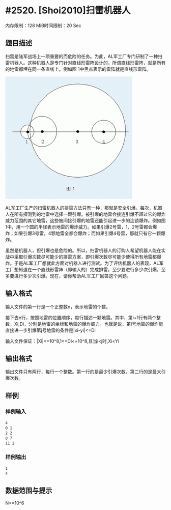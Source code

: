 # #2520. [Shoi2010]扫雷机器人

内存限制：128 MiB时间限制：20 Sec

## 题目描述

扫雷是陆军战场上一项重要的而危险的任务。为此，AL军工厂专门研制了一种扫雷机器人。这种机器人是专门针对直线形雷阵设计的。所谓直线形雷阵，就是所有的地雷都埋在同一条直线上。例如图 1中黑点表示的雷阵就是直线形雷阵。

![](upload/201111/1(5).jpg)

AL军工厂生产的扫雷机器人的排雷方法只有一种，那就是安全引爆。每次，机器人在所有探测到的地雷中选择一颗引爆。被引爆的地雷会接连引爆不超过它的爆炸威力范围的其它地雷，这些被间接引爆的地雷还能引起进一步的连锁爆炸。例如图1中，用一个圆的半径表示地雷的爆炸威力。如果引爆2号雷，1、2号雷都会爆炸；如果引爆3号雷，4颗地雷全都会爆炸；而如果引爆4号雷，那就只有它一颗爆炸。

虽然是机器人，但引爆也是危险的。所以，扫雷机器人的订购人希望机器人能在实战中采取引爆次数尽可能少的排雷方案，即引爆次数尽可能少使得所有地雷都爆炸。于是AL军工厂想就此方面对机器人进行测试。为了评估机器人的表现，AL军工厂想知道在一个直线形雷阵（即输入的）完成排雷，至少要进行多少次引爆，至多要进行多少次引爆。现在，请你帮助AL军工厂回答这个问题。

## 输入格式

输入文件的第一行是一个正整数n，表示地雷的个数。

接下去n行，按照地雷的位置顺序，每行描述一颗地雷。其中，第i+1行有两个整数，Xi,Di，分别是地雷的坐标和地雷的爆炸威力。也就是说，第i号地雷的爆炸能直接进一步引爆第j号地雷的条件是|xi-yi|<=Di

输入文件保证：|Xi|<=10^8,1<=Di<=10^8,且当i<j时,Xi<Yi

## 输出格式

输出文件只有两行，每行一个整数。第一行的是最少引爆次数，第二行的是最大引爆次数。

## 样例

### 样例输入

    
    4
    0 1
    2 2
    8 7
    11 2
    
    

### 样例输出

    
    1
    4
    
    

## 数据范围与提示

N<=10^6
